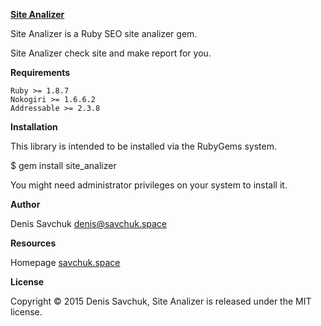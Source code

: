 <a href="https://github.com/Mordorreal/SiteAnalyzer"><b>Site Analizer</b><a/>

Site Analizer is a Ruby SEO site analizer gem.

Site Analizer check site and make report for you.

<b>Requirements</b>

    Ruby >= 1.8.7
    Nokogiri >= 1.6.6.2
    Addressable >= 2.3.8

<b>Installation</b>

This library is intended to be installed via the RubyGems system.

$ gem install site_analizer

You might need administrator privileges on your system to install it.

<b>Author</b>

Denis Savchuk <a href="mailto:denis@savchuk.space"><denis@savchuk.space></a>

<b>Resources</b>

   Homepage  <a href="savchuk.space" target="_blank">savchuk.space</a>

<b>License</b>

Copyright © 2015 Denis Savchuk, Site Analizer is released under the MIT license.